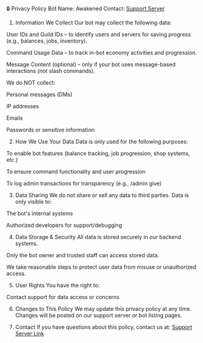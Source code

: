🔒 Privacy Policy
Bot Name: Awakened
Contact: [Support Server](https://discord.gg/JjjNjAZutF)

1. Information We Collect
Our bot may collect the following data:

User IDs and Guild IDs – to identify users and servers for saving progress (e.g., balances, jobs, inventory).

Command Usage Data – to track in-bot economy activities and progression.

Message Content (optional) – only if your bot uses message-based interactions (not slash commands).

We do NOT collect:

Personal messages (DMs)

IP addresses

Emails

Passwords or sensitive information

2. How We Use Your Data
Data is only used for the following purposes:

To enable bot features (balance tracking, job progression, shop systems, etc.)

To ensure command functionality and user progression

To log admin transactions for transparency (e.g., /admin give)

3. Data Sharing
We do not share or sell any data to third parties.
Data is only visible to:

The bot's internal systems

Authorized developers for support/debugging

4. Data Storage & Security
All data is stored securely in our backend systems.

Only the bot owner and trusted staff can access stored data.

We take reasonable steps to protect user data from misuse or unauthorized access.

5. User Rights
You have the right to:

Contact support for data access or concerns

6. Changes to This Policy
We may update this privacy policy at any time. Changes will be posted on our support server or bot listing pages.

7. Contact
If you have questions about this policy, contact us at:
[Support Server Link](https://discord.gg/JjjNjAZutF)
